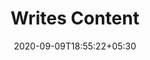 ---
title: "Writes Content"
image: /images/content-types.jpg
tags: ["services"]
description: "https://www.tensketch.com/content-writing-services/and-proofreading/"
date: 2020-09-09T18:55:22+05:30
draft: false
---